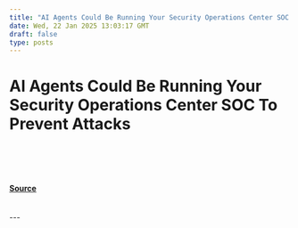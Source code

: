 ```yaml
---
title: "AI Agents Could Be Running Your Security Operations Center SOC To Prevent Attacks"
date: Wed, 22 Jan 2025 13:03:17 GMT
draft: false
type: posts
---
```

# AI Agents Could Be Running Your Security Operations Center SOC To Prevent Attacks

<br/>

<br/>

<br/>


#### [Source](https://hackernoon.com/ai-agent-could-be-running-your-security-operations-center-to-prevent-attacks?source=rss)

<br/>
---
